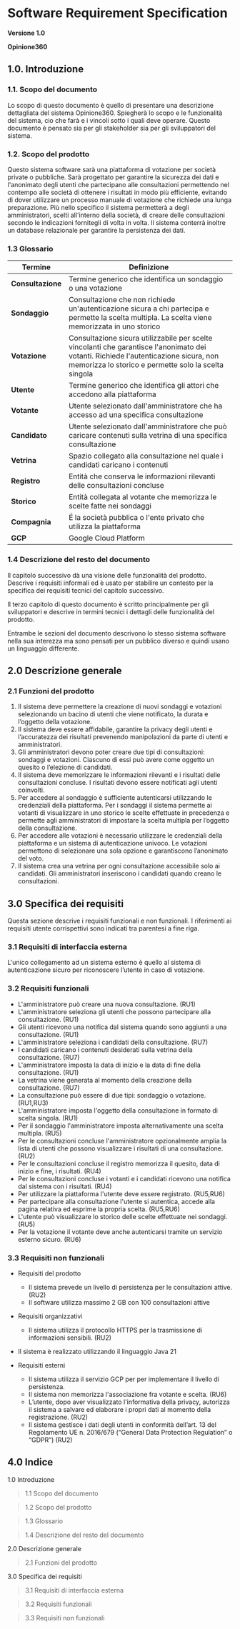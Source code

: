 # Software Requirement Specification

**Versione 1.0**

**Opinione360**

## 1.0. Introduzione

### 1.1. Scopo del documento

Lo scopo di questo documento è quello di presentare una descrizione dettagliata del sistema Opinione360. Spiegherà lo scopo e le funzionalità del sistema, cio che farà e i vincoli sotto i quali deve operare. Questo documento è pensato sia per gli stakeholder sia per gli sviluppatori del sistema.

### 1.2. Scopo del prodotto
Questo sistema software sarà una piattaforma di votazione per società private o pubbliche. Sarà progettato per garantire la sicurezza dei dati e l'anonimato degli utenti che partecipano alle consultazioni permettendo nel contempo alle società di ottenere i risultati in modo più efficiente, evitando di dover utilizzare un processo manuale di votazione che richiede una lunga preparazione.
Più nello specifico il sistema permetterà a degli amministratori, scelti all'interno della società, di creare delle consultazioni secondo le indicazioni fornitegli di volta in volta. 
Il sistema conterrà inoltre un database relazionale per garantire la persistenza dei dati.

### 1.3 Glossario
| Termine | Definizione | 
| ---         |     ---     |
| **Consultazione** | Termine generico che identifica un sondaggio o una votazione |
| **Sondaggio**| Consultazione che non richiede un'autenticazione sicura a chi partecipa e permette la scelta multipla. La scelta viene memorizzata in uno storico|
| **Votazione**| Consultazione sicura utilizzabile per scelte vincolanti che garantisce l'anonimato dei votanti. Richiede l'autenticazione sicura, non memorizza lo storico e permette solo la scelta singola|
| **Utente**| Termine generico che identifica gli attori che accedono alla piattaforma|
| **Votante**| Utente selezionato dall'amministratore che ha accesso ad una specifica consultazione|
| **Candidato**| Utente selezionato dall'amministratore che può caricare contenuti sulla vetrina di una specifica consultazione|
| **Vetrina**| Spazio collegato alla consultazione nel quale i candidati caricano i contenuti|
| **Registro**| Entità che conserva le informazioni rilevanti delle consultazioni concluse|
| **Storico**| Entità collegata al votante che memorizza le scelte fatte nei sondaggi|
| **Compagnia**| É la società pubblica o l'ente privato che utilizza la piattaforma|
| **GCP**| Google Cloud Platform|


### 1.4 Descrizione del resto del documento
Il capitolo successivo dà una visione delle funzionalità del prodotto. Descrive i requisiti informali ed è usato per stabilire un contesto per la specifica dei requisiti tecnici del capitolo successivo.

Il terzo capitolo di questo documento è scritto principalmente per gli sviluppatori e descrive in termini tecnici i dettagli delle funzionalità del prodotto.

Entrambe le sezioni del documento descrivono lo stesso sistema software nella sua interezza ma sono pensati per un pubblico diverso e quindi usano un linguaggio differente.

## 2.0 Descrizione generale
### 2.1 Funzioni del prodotto
1.   Il sistema deve permettere la creazione di nuovi sondaggi e votazioni selezionando un bacino di utenti che viene notificato, la durata e l’oggetto della votazione.
2.    Il sistema deve essere affidabile, garantire la privacy degli utenti e l’accuratezza dei risultati prevenendo manipolazioni da parte di utenti e amministratori.
3.    Gli amministratori devono poter creare due tipi di consultazioni: sondaggi e votazioni. Ciascuno di essi può avere come oggetto un quesito o l’elezione di candidati.
4.    Il sistema deve memorizzare le informazioni rilevanti e i risultati delle consultazioni concluse. I risultati devono essere notificati agli utenti coinvolti.
5.    Per accedere al sondaggio è sufficiente autenticarsi utilizzando le credenziali della piattaforma. Per i sondaggi il sistema permette ai votanti di visualizzare in uno storico le scelte effettuate in precedenza e permette agli amministratori di impostare la scelta multipla per l’oggetto della consultazione.
6.   Per accedere alle votazioni è necessario utilizzare le credenziali della piattaforma e un sistema di autenticazione univoco. Le votazioni permettono di selezionare una sola opzione e garantiscono l’anonimato del voto.
7.    Il sistema crea una vetrina per ogni consultazione accessibile solo ai candidati. Gli amministratori inseriscono i candidati quando creano le consultazioni.

## 3.0 Specifica dei requisiti
Questa sezione descrive i requisiti funzionali e non funzionali. I riferimenti ai requisiti utente corrispettivi sono indicati tra parentesi a fine riga.
### 3.1 Requisiti di interfaccia esterna
L'unico collegamento ad un sistema esterno è quello al sistema di autenticazione sicuro per riconoscere l’utente in caso di votazione.
### 3.2 Requisiti funzionali
* L'amministratore può creare una nuova consultazione. (RU1)
* L'amministratore seleziona gli utenti che possono partecipare alla consultazione. (RU1)
* Gli utenti ricevono una notifica dal sistema quando sono aggiunti a una consultazione. (RU1)
* L'amministratore seleziona i candidati della consultazione. (RU7)
* I candidati caricano i contenuti desiderati sulla vetrina della consultazione. (RU7)
* L'amministratore imposta la data di inizio e la data di fine della consultazione. (RU1)
* La vetrina viene generata al momento della creazione della consultazione. (RU7)
* La consultazione può essere di due tipi: sondaggio o votazione. (RU1,RU3) 
* L'amministratore imposta l'oggetto della consultazione in formato di scelta singola. (RU1)
* Per il sondaggio l'amministratore imposta alternativamente una scelta multipla. (RU5) 
* Per le consultazioni concluse l'amministratore opzionalmente amplia la lista di utenti che possono visualizzare i risultati di una consultazione. (RU2)
* Per le consultazioni concluse il registro memorizza il quesito, data di inizio e fine, i risultati. (RU4)
* Per le consultazioni concluse i votanti e i candidati ricevono una notifica dal sistema con i risultati. (RU4)
* Per utilizzare la piattaforma l'utente deve essere registrato. (RU5,RU6)
* Per partecipare alla consultazione l'utente si autentica, accede alla pagina relativa ed esprime la propria scelta. (RU5,RU6)
* L'utente può visualizzare lo storico delle scelte effettuate nei sondaggi. (RU5)
* Per la votazione il votante deve anche autenticarsi tramite un servizio esterno sicuro. (RU6)

### 3.3 Requisiti non funzionali
* Requisiti del prodotto
  * Il sistema prevede un livello di persistenza per le consultazioni attive. (RU2)
  * Il software utilizza massimo  2 GB con 100 consultazioni attive

* Requisiti organizzativi
  * Il sistema utilizza il protocollo HTTPS per la trasmissione di informazioni sensibili. (RU2)
* Il sistema è realizzato utilizzando il linguaggio Java 21

* Requisiti esterni
  * Il sistema utilizza il servizio GCP per per implementare il livello di persistenza.
  * Il sistema non memorizza l'associazione fra votante e scelta. (RU6)
  * L’utente, dopo aver visualizzato l'informativa della privacy, autorizza il sistema a salvare ed elaborare i propri dati al momento della registrazione. (RU2)
  * Il sistema gestisce i dati degli utenti in conformità dell’art. 13 del Regolamento UE n. 2016/679 (“General Data Protection Regulation” o “GDPR”) (RU2)

## 4.0 Indice

1.0 Introduzione
> 1.1 Scopo del documento

> 1.2 Scopo del prodotto

> 1.3 Glossario

> 1.4 Descrizione del resto del documento
  
2.0 Descrizione generale
> 2.1 Funzioni del prodotto
  
3.0 Specifica dei requisiti
> 3.1 Requisiti di interfaccia esterna

> 3.2 Requisiti funzionali

> 3.3 Requisiti non funzionali



